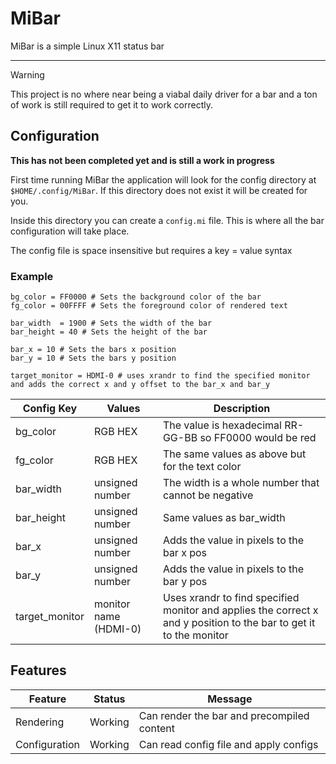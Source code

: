 # MiBar

MiBar is a simple Linux X11 status bar

---

> [!WARNING]
>
> This project is no where near being a viabal daily driver for a bar and a ton of work is still required to get it to work correctly.

## Configuration

**This has not been completed yet and is still a work in progress**

First time running MiBar the application will look for the config directory at ```$HOME/.config/MiBar```. If this directory does not exist it will be created for you.

Inside this directory you can create a ```config.mi``` file. This is where all the bar configuration will take place.

The config file is space insensitive but requires a key = value syntax

### Example
```
bg_color = FF0000 # Sets the background color of the bar
fg_color = 00FFFF # Sets the foreground color of rendered text

bar_width  = 1900 # Sets the width of the bar
bar_height = 40 # Sets the height of the bar

bar_x = 10 # Sets the bars x position
bar_y = 10 # Sets the bars y position

target_monitor = HDMI-0 # uses xrandr to find the specified monitor and adds the correct x and y offset to the bar_x and bar_y
```

| Config Key | Values | Description |
| - | - | - |
| bg_color | RGB HEX | The value is hexadecimal RR-GG-BB so FF0000 would be red |
| fg_color | RGB HEX | The same values as above but for the text color |
| bar_width | unsigned number | The width is a whole number that cannot be negative |
| bar_height | unsigned number | Same values as bar_width |
| bar_x | unsigned number | Adds the value in pixels to the bar x pos |
| bar_y | unsigned number | Adds the value in pixels to the bar y pos |
| target_monitor | monitor name (HDMI-0) | Uses xrandr to find specified monitor and applies the correct x and y position to the bar to get it to the monitor

## Features

| Feature | Status | Message |
| - | - | - |
| Rendering | Working | Can render the bar and precompiled content |
| Configuration | Working | Can read config file and apply configs |
